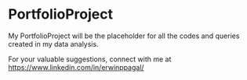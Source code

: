 # PortfolioProject

My PortfolioProject will be the placeholder for all the codes and queries created in my data analysis.

For your valuable suggestions, connect with me at https://www.linkedin.com/in/erwinppagal/

